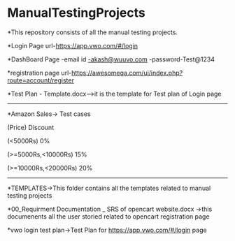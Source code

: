 # ManualTestingProjects
*This repository consists of all the manual testing projects.
 
 *Login Page url-https://app.vwo.com/#/login

 *DashBoard Page 
 -email id -akash@wuuvo.com
 -password-Test@1234

*registration page url-https://awesomeqa.com/ui/index.php?route=account/register

*Test Plan - Template.docx-->it is the template for  Test plan of Login page 
____________________________________________________________________________________________________________________________________
*Amazon Sales-> Test cases 

(Price)              Discount

(<5000Rs)               0%

(>=5000Rs,<10000Rs)     15%

(>=10000Rs,<20000Rs)    20%
_____________________________________________________________________________________________________________________________________

*TEMPLATES->This folder contains all the templates related to manual testing projects

*00_Requirment Documentation _ SRS of opencart website.docx ->this documenents all the user storied related to opencart registration page

*vwo login test plan->Test Plan for https://app.vwo.com/#/login page 
